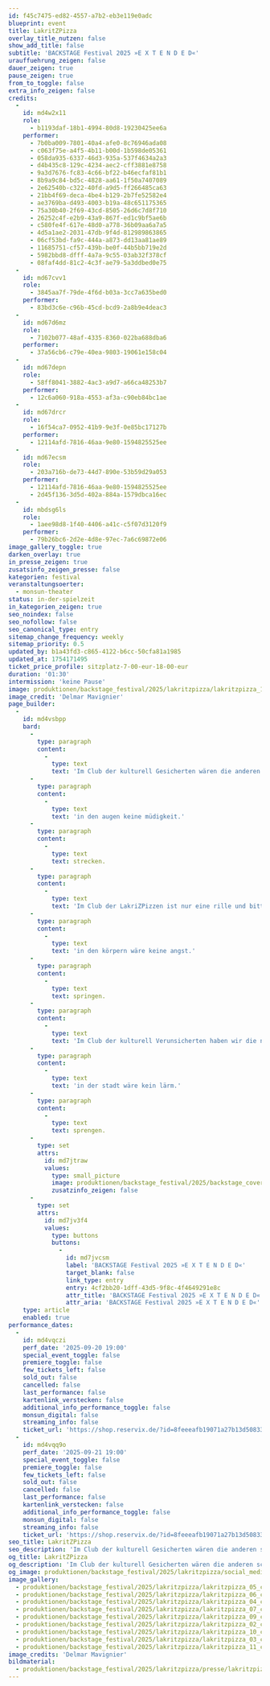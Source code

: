 ```yaml
---
id: f45c7475-ed82-4557-a7b2-eb3e119e0adc
blueprint: event
title: LakritZPizza
overlay_title_nutzen: false
show_add_title: false
subtitle: 'BACKSTAGE Festival 2025 »E X T E N D E D«'
urauffuehrung_zeigen: false
dauer_zeigen: true
pause_zeigen: true
from_to_toggle: false
extra_info_zeigen: false
credits:
  -
    id: md4w2x11
    role:
      - b1193daf-18b1-4994-80d8-19230425ee6a
    performer:
      - 7b0ba009-7801-40a4-afe0-8c76946ada08
      - c063f75e-a4f5-4b11-b00d-1b598de05361
      - 058da935-6337-46d3-935a-537f4634a2a3
      - d4b435c8-129c-4234-aec2-cff3881e8758
      - 9a3d7676-fc83-4c66-bf22-b46ecfaf81b1
      - 8b9a9c84-bd5c-4828-aa61-1f50a7407089
      - 2e62540b-c322-40fd-a9d5-ff266485ca63
      - 21bb4f69-deca-4be4-b129-2b7fe52582e4
      - ae3769ba-d493-4003-b19a-48c651175365
      - 75a30b40-2f69-43cd-8505-26d6c7d8f710
      - 26252c4f-e2b9-43a9-867f-ed1c9bf5ae6b
      - c580fe4f-617e-48d0-a778-36b09aa6a7a5
      - 4d5a1ae2-2031-47db-9f4d-812989863865
      - 06cf53bd-fa9c-444a-a873-dd13aa81ae89
      - 11685751-cf57-439b-be0f-44b5bb719e2d
      - 5982bbd8-dfff-4a7a-9c55-03ab32f378cf
      - 08faf4dd-81c2-4c3f-ae79-5a3ddbed0e75
  -
    id: md67cvv1
    role:
      - 3845aa7f-79de-4f6d-b03a-3cc7a635bed0
    performer:
      - 83bd3c6e-c96b-45cd-bcd9-2a8b9e4deac3
  -
    id: md67d6mz
    role:
      - 7102b077-48af-4335-8360-022ba688dba6
    performer:
      - 37a56cb6-c79e-40ea-9803-19061e158c04
  -
    id: md67depn
    role:
      - 58ff8041-3882-4ac3-a9d7-a66ca48253b7
    performer:
      - 12c6a060-918a-4553-af3a-c90eb84bc1ae
  -
    id: md67drcr
    role:
      - 16f54ca7-0952-41b9-9e3f-0e85bc17127b
    performer:
      - 12114afd-7816-46aa-9e80-1594825525ee
  -
    id: md67ecsm
    role:
      - 203a716b-de73-44d7-890e-53b59d29a053
    performer:
      - 12114afd-7816-46aa-9e80-1594825525ee
      - 2d45f136-3d5d-402a-884a-1579dbca16ec
  -
    id: mbdsg6ls
    role:
      - 1aee98d8-1f40-4406-a41c-c5f07d3120f9
    performer:
      - 79b26bc6-2d2e-4d8e-97ec-7a6c69872e06
image_gallery_toggle: true
darken_overlay: true
in_presse_zeigen: true
zusatsinfo_zeigen_presse: false
kategorien: festival
veranstaltungsoerter:
  - monsun-theater
status: in-der-spielzeit
in_kategorien_zeigen: true
seo_noindex: false
seo_nofollow: false
seo_canonical_type: entry
sitemap_change_frequency: weekly
sitemap_priority: 0.5
updated_by: b1a43fd3-c865-4122-b6cc-50cfa81a1985
updated_at: 1754171495
ticket_price_profile: sitzplatz-7-00-eur-18-00-eur
duration: '01:30'
intermission: 'keine Pause'
image: produktionen/backstage_festival/2025/lakritzpizza/lakritzpizza_11_c_delmar_mavignier.jpg
image_credit: 'Delmar Mavignier'
page_builder:
  -
    id: md4vsbpp
    bard:
      -
        type: paragraph
        content:
          -
            type: text
            text: 'Im Club der kulturell Gesicherten wären die anderen schon da und würden auf uns warten und wir haben eine neue platte dabei und die wollen wir an dem tag ausprobieren.'
      -
        type: paragraph
        content:
          -
            type: text
            text: 'in den augen keine müdigkeit.'
      -
        type: paragraph
        content:
          -
            type: text
            text: strecken.
      -
        type: paragraph
        content:
          -
            type: text
            text: 'Im Club der LakriZPizzen ist nur eine rille und bitte jeder nur eine rille und nur leben vom rand bis zur mitte und 33 und 45 und 78 und das tempo macht die rille bis zentrifugalkräfte uns rauswerfen und wir strecken den sprung in der platte.'
      -
        type: paragraph
        content:
          -
            type: text
            text: 'in den körpern wäre keine angst.'
      -
        type: paragraph
        content:
          -
            type: text
            text: springen.
      -
        type: paragraph
        content:
          -
            type: text
            text: 'Im Club der kulturell Verunsicherten haben wir die nacht durchgemacht und der text liegt da und die melodie ist schon gefunden und wir spielen los und ich stell mich in die mitte und tanze einfach los und wir strecken die lebensrille.'
      -
        type: paragraph
        content:
          -
            type: text
            text: 'in der stadt wäre kein lärm.'
      -
        type: paragraph
        content:
          -
            type: text
            text: sprengen.
      -
        type: set
        attrs:
          id: md7jtraw
          values:
            type: small_picture
            image: produktionen/backstage_festival/2025/backstage_cover.jpg
            zusatzinfo_zeigen: false
      -
        type: set
        attrs:
          id: md7jv3f4
          values:
            type: buttons
            buttons:
              -
                id: md7jvcsm
                label: 'BACKSTAGE Festival 2025 »E X T E N D E D«'
                target_blank: false
                link_type: entry
                entry: 4cf2bb20-1dff-43d5-9f8c-4f4649291e8c
                attr_title: 'BACKSTAGE Festival 2025 »E X T E N D E D«'
                attr_aria: 'BACKSTAGE Festival 2025 »E X T E N D E D«'
    type: article
    enabled: true
performance_dates:
  -
    id: md4vqczi
    perf_date: '2025-09-20 19:00'
    special_event_toggle: false
    premiere_toggle: false
    few_tickets_left: false
    sold_out: false
    cancelled: false
    last_performance: false
    kartenlink_verstecken: false
    additional_info_performance_toggle: false
    monsun_digital: false
    streaming_info: false
    ticket_url: 'https://shop.reservix.de/?id=8feeeafb19071a27b13d5083379d95183e9ab490f2f135faf80b2fecfc1ba00f2aba7ad8945f4a4292549eb86feddc1b&vID=7337&eventGrpID=511601&eventID=2439004'
  -
    id: md4vqq9o
    perf_date: '2025-09-21 19:00'
    special_event_toggle: false
    premiere_toggle: false
    few_tickets_left: false
    sold_out: false
    cancelled: false
    last_performance: false
    kartenlink_verstecken: false
    additional_info_performance_toggle: false
    monsun_digital: false
    streaming_info: false
    ticket_url: 'https://shop.reservix.de/?id=8feeeafb19071a27b13d5083379d95183e9ab490f2f135faf80b2fecfc1ba00f2aba7ad8945f4a4292549eb86feddc1b&vID=7337&eventGrpID=511601&eventID=2439005'
seo_title: LakritZPizza
seo_description: 'Im Club der kulturell Gesicherten wären die anderen schon da und würden auf uns warten und wir haben eine neue platte dabei und die wollen wir ausprobieren.'
og_title: LakritZPizza
og_description: 'Im Club der kulturell Gesicherten wären die anderen schon da und würden auf uns warten und wir haben eine neue platte dabei und die wollen wir an dem tag ausprobieren.'
og_image: produktionen/backstage_festival/2025/lakritzpizza/social_media_lakritzpizza_c_delmar_mavignier.jpg
image_gallery:
  - produktionen/backstage_festival/2025/lakritzpizza/lakritzpizza_05_c_delmar_mavignier.jpg
  - produktionen/backstage_festival/2025/lakritzpizza/lakritzpizza_06_c_delmar_mavignier.jpg
  - produktionen/backstage_festival/2025/lakritzpizza/lakritzpizza_04_c_delmar_mavignier.jpg
  - produktionen/backstage_festival/2025/lakritzpizza/lakritzpizza_07_c_delmar_mavignier.jpg
  - produktionen/backstage_festival/2025/lakritzpizza/lakritzpizza_09_c_delmar_mavignier.jpg
  - produktionen/backstage_festival/2025/lakritzpizza/lakritzpizza_02_c_delmar_mavignier.jpg
  - produktionen/backstage_festival/2025/lakritzpizza/lakritzpizza_10_c_delmar_mavignier.jpg
  - produktionen/backstage_festival/2025/lakritzpizza/lakritzpizza_03_c_delmar_mavignier.jpg
  - produktionen/backstage_festival/2025/lakritzpizza/lakritzpizza_11_c_delmar_mavignier.jpg
image_credits: 'Delmar Mavignier'
bildmaterial:
  - produktionen/backstage_festival/2025/lakritzpizza/presse/lakritzpizza_c_delmar_mavignier_monsun.zip
---
```

